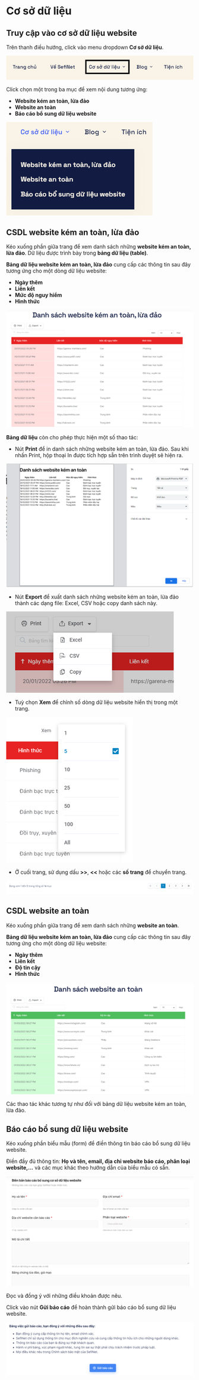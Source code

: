 # Cơ sở dữ liệu

## Truy cập vào cơ sở dữ liệu website

Trên thanh điều hướng, click vào menu dropdown **Cơ sở dữ liệu**.

![Menu Cơ sở dữ liệu](<../.gitbook/assets/image (31) (1).png>)

Click chọn một trong ba mục để xem nội dung tương ứng:

* **Website kém an toàn, lừa đảo**
* **Website an toàn**
* **Báo cáo bổ sung dữ liệu website**

![](<../.gitbook/assets/image (33) (1) (1).png>)

## CSDL website kém an toàn, lừa đảo

Kéo xuống phần giữa trang để xem danh sách những **website kém an toàn, lừa đảo**. Dữ liệu được trình bày trong **bảng dữ liệu (table)**.

**Bảng dữ liệu website kém an toàn, lừa đảo** cung cấp các thông tin sau đây tương ứng cho một dòng dữ liệu website:

* **Ngày thêm**
* **Liên kết**
* **Mức độ nguy hiểm**
* **Hình thức**

![](<../.gitbook/assets/image (32) (1) (1) (1).png>)

**Bảng dữ liệu** còn cho phép thực hiện một số thao tác:

* Nút **Print** để in danh sách những website kém an toàn, lừa đảo. Sau khi nhấn Print, hộp thoại In được tích hợp sẵn trên trình duyệt sẽ hiện ra.

![](<../.gitbook/assets/image (36) (1).png>)

* Nút **Export** để xuất danh sách những website kém an toàn, lừa đảo thành các dạng file: Excel, CSV hoặc copy danh sách này.

![](<../.gitbook/assets/image (38) (1) (1).png>)

* Tuỳ chọn **Xem** để chỉnh số dòng dữ liệu website hiển thị trong một trang.

![](<../.gitbook/assets/image (35) (1).png>)

* Ở cuối trang, sử dụng dấu **>>**, **<<** hoặc các **số trang** để chuyển trang.

![](<../.gitbook/assets/image (39) (1) (1).png>)

## CSDL website an toàn

Kéo xuống phần giữa trang để xem danh sách những **website an toàn**.

**Bảng dữ liệu website kém an toàn, lừa đảo** cung cấp các thông tin sau đây tương ứng cho một dòng dữ liệu website:

* **Ngày thêm**
* **Liên kết**
* **Độ tin cậy**
* **Hình thức**

![](<../.gitbook/assets/image (34) (1).png>)

Các thao tác khác tương tự như đối với bảng dữ liệu website kém an toàn, lừa đảo.

## Báo cáo bổ sung dữ liệu website

Kéo xuống phần biểu mẫu (form) để điền thông tin báo cáo bổ sung dữ liệu website.

Điền đầy đủ thông tin: **Họ và tên, email, địa chỉ website báo cáo, phân loại website,...** và các mục khác theo hướng dẫn của biểu mẫu có sẵn.

![](<../.gitbook/assets/image (37) (1) (1).png>)

Đọc và đồng ý với những điều khoản được nêu.

Click vào nút **Gửi báo cáo** để hoàn thành gửi báo cáo bổ sung dữ liệu website.

![](<../.gitbook/assets/image (30) (1) (1).png>)
